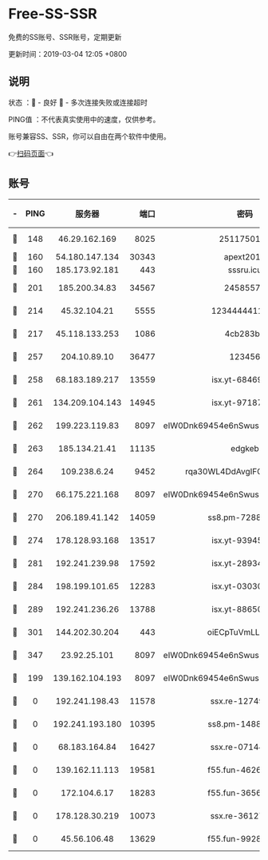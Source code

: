 # Free-SS-SSR

免费的SS账号、SSR账号，定期更新

更新时间：2019-03-04 12:05 +0800

## 说明

状态     ：🙂 - 良好 🙁 - 多次连接失败或连接超时

PING值   ：不代表真实使用中的速度，仅供参考。

账号兼容SS、SSR，你可以自由在两个软件中使用。

👉[扫码页面](https://liesauer.github.io/free-ss-ssr.github.io/)👈

## 账号

|-|PING|服务器|端口|密码|加密方式|区域|
|:----:|:----:|:-----:|-----:|:----:|:----:|:----:|
|🙂|148|46.29.162.169|8025|2511750146|aes-256-cfb|RU|
|🙂|160|54.180.147.134|30343|apext2019|chacha20|KR|
|🙂|160|185.173.92.181|443|sssru.icu|rc4-md5|RU|
|🙂|201|185.200.34.83|34567|24585575|aes-256-cfb|US|
|🙂|214|45.32.104.21|5555|1234444411111|aes-256-cfb|SG|
|🙂|217|45.118.133.253|1086|4cb283b8|aes-256-cfb|SG|
|🙂|257|204.10.89.10|36477|123456|aes-256-cfb|US|
|🙂|258|68.183.189.217|13559|isx.yt-68469421|aes-256-cfb|SG|
|🙂|261|134.209.104.143|14945|isx.yt-97187184|aes-256-cfb|SG|
|🙂|262|199.223.119.83|8097|eIW0Dnk69454e6nSwuspv9DmS201tQ0D|aes-256-cfb|US|
|🙂|263|185.134.21.41|11135|edgkeb|aes-256-cfb|GB|
|🙂|264|109.238.6.24|9452|rqa30WL4DdAvgIFG6Fs3znzTa|aes-256-cfb|FR|
|🙂|270|66.175.221.168|8097|eIW0Dnk69454e6nSwuspv9DmS201tQ0D|aes-256-cfb|US|
|🙂|270|206.189.41.142|14059|ss8.pm-72883299|aes-256-cfb|SG|
|🙂|274|178.128.93.168|13517|isx.yt-93945310|aes-256-cfb|SG|
|🙂|281|192.241.239.98|17592|isx.yt-28934471|aes-256-cfb|US|
|🙂|284|198.199.101.65|12283|isx.yt-03030510|aes-256-cfb|US|
|🙂|289|192.241.236.26|13788|isx.yt-88650870|aes-256-cfb|US|
|🙂|301|144.202.30.204|443|oiECpTuVmLLxk4Ts|aes-256-cfb|US|
|🙂|347|23.92.25.101|8097|eIW0Dnk69454e6nSwuspv9DmS201tQ0D|aes-256-cfb|US|
|🙂|199|139.162.104.193|8097|eIW0Dnk69454e6nSwuspv9DmS201tQ0D|aes-256-cfb|JP|
|🙁|0|192.241.198.43|11578|ssx.re-12749222|aes-256-cfb|US|
|🙁|0|192.241.193.180|10395|ss8.pm-14887083|aes-256-cfb|US|
|🙁|0|68.183.164.84|16427|ssx.re-07144593|aes-256-cfb|US|
|🙁|0|139.162.11.113|19581|f55.fun-46262690|aes-256-cfb|SG|
|🙁|0|172.104.6.17|18283|f55.fun-36565083|aes-256-cfb|US|
|🙁|0|178.128.30.219|10073|ssx.re-36127052|aes-256-cfb|SG|
|🙁|0|45.56.106.48|13629|f55.fun-99286814|aes-256-cfb|US|
